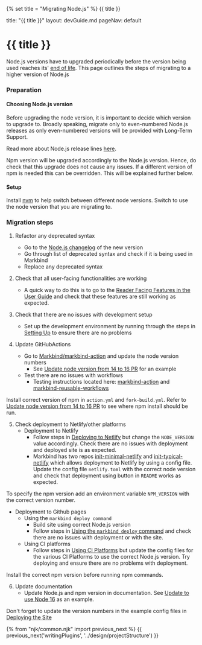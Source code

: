 {% set title = "Migrating Node.js" %}
<span id="title" class="d-none">{{ title }}</span>

<frontmatter>
  title: "{{ title }}"
  layout: devGuide.md
  pageNav: default
</frontmatter>

# {{ title }}

<div class="lead">

Node.js versions have to upgraded periodically before the version being used reaches its' [end of life](https://endoflife.date/nodejs).
This page outlines the steps of migrating to a higher version of Node.js
</div>

### Preparation

#### Choosing Node.js version
Before upgrading the node version, it is important to decide which version to upgrade to. 
Broadly speaking, migrate only to even-numbered Node.js releases as only even-numbered versions will be provided with Long-Term Support. 

Read more about Node.js release lines [here](https://nodesource.com/blog/understanding-how-node-js-release-lines-work/).

Npm version will be upgraded accordingly to the Node.js version. Hence, do check that this upgrade does not cause any issues.
<box type="info" seamless>
If a different version of npm is needed this can be overridden. This will be explained further below.
</box>

#### Setup 

Install <tooltip content="Node Version Manager">[nvm](https://github.com/nvm-sh/nvm)</tooltip> to help switch between different node versions.
Switch to use the node version that you are migrating to.

### Migration steps 

1. Refactor any deprecated syntax
   - Go to the [Node.js changelog](https://nodejs.org/en/blog/release) of the new version
   - Go through list of deprecated syntax and check if it is being used in Markbind
   - Replace any deprecated syntax

2. Check that all user-facing functionalities are working 
   - A quick way to do this is to go to the [Reader Facing Features in the User Guide]({{baseUrl}}/userGuide/readerFacingFeatures.html)
      and check that these features are still working as expected.

3. Check that there are no issues with development setup 
   - Set up the development environment by running through the steps in [Setting Up]({{baseUrl}}/devdocs/devGuide/development/settingUp.html) to ensure there are no problems

4. Update GitHubActions 
   - Go to [Markbind/markbind-action](https://github.com/MarkBind/markbind-action) and update the node version numbers
     - See [Update node version from 14 to 16 PR](https://github.com/MarkBind/markbind-action/pull/8/files) for an example
   - Test there are no issues with workflows
     - Testing instructions located here: [markbind-action]({{baseUrl}}/devdocs/devGuide/githubActions/markbindAction.html) and [markbind-reusable-workflows]({{baseUrl}}/devdocs/devGuide/githubActions/markbindReusableWorkflows.html)

<box type="info" seamless header="If a different npm version is needed">

Install correct version of npm in `action.yml` and `fork-build.yml`. Refer to [Update node version from 14 to 16 PR](https://github.com/MarkBind/markbind-action/pull/8/files) to see where npm install should be run.
</box>

5. Check deployment to Netlify/other platforms
   - Deployment to Netlify 
     - Follow steps in [Deploying to Netlify]({{baseUrl}}/userGuide/deployingTheSite.html#deploying-to-netlify) but change the `NODE_VERSION` value accordingly. Check there are no issues with deployment and deployed site is as expected.
     - Markbind has two repos [init-minimal-netlify](https://github.com/MarkBind/init-minimal-netlify) and [init-typical-netlify](https://github.com/MarkBind/init-typical-netlify) which allows deployment to Netlify by using a config file. 
     Update the config file `netlify.toml` with the correct node version and check that deployment using button in `README` works as expected.
<box type="info" seamless header="If a different npm version is needed"> 

To specify the npm version add an environment variable `NPM_VERSION` with the correct version number. 
</box>

   - Deployment to Github pages
      - Using the `markbind deploy command`
        - Build site using correct Node.js version 
        - Follow steps in [Using the `markbind deploy` command]({{baseUrl}}/userGuide/deployingTheSite.html#deploying-to-github-pages) and check there are no issues with deployment or with the site. 
      - Using CI platforms
        - Follow steps in [Using CI Platforms]({{baseUrl}}/userGuide/deployingTheSite.html#using-ci-platforms) but update 
          the config files for the various CI Platforms to use the correct Node.js version. Try deploying and ensure there are no problems with deployment.



<box type="info" seamless header="If a different npm version is needed">

Install the correct npm version before running npm commands.
</box>

6. Update documentation
   - Update Node.js and npm version in documentation. See [Update to use Node 16](https://github.com/MarkBind/markbind/pull/2233/files#diff-0f8e38868f41667abec6adacbb5131fbd6999c4913fc43e3429390b744f7a1f3) as an example.

<box type="tip" seamless>

Don't forget to update the version numbers in the example config files in [Deploying the Site]({{baseUrl}}/userGuide/deployingTheSite.html)
</box>



{% from "njk/common.njk" import previous_next %}
{{ previous_next('writingPlugins', '../design/projectStructure') }}
